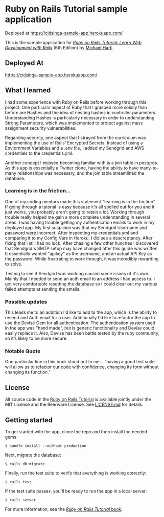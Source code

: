 # Ruby on Rails Tutorial sample application

Deployed at https://cidsinga-sample-app.herokuapp.com/

This is the sample application for
[_Ruby on Rails Tutorial:
Learn Web Development with Rails_](https://www.railstutorial.org/)
(6th Edition)
by [Michael Hartl](https://www.michaelhartl.com/).

## Deployed At

https://cidsinga-sample-app.herokuapp.com/

## What I learned

I had some experience with Ruby on Rails before working through this project. One particular aspect of Ruby that I grasped more solidly than before are Hashes and the idea of nesting hashes in controller parameters. Understanding Hashes is particularly necessary in order to understanding Strong Parameters, which was implemented to protect against mass assignment security vulnerabilities.

Regarding security, one aspect that I strayed from the curriculum was implementing the use of Rails' Encrypted Secrets. Instead of using a Enviornment Variables and a .env file, I added my Sendgrid and AWS credentials to the credentials.yml.

Another concept I enjoyed becoming familiar with is a join table in postgres. As this app is essentially a Twitter clone, having the ability to have many-to-many relationships was necessary, and the join table streamlined the database.

### Learning is in the friction...

One of my coding mentors made this statement "learning is in the friction". If going through a tutorial is easy because it's all spelled out for you and it just works, you probably aren't going to retain a lot. Working through trouble really helped me gain a more complete understanding in several areas. I was having trouble getting my authentication emails to work in my deployed app. My first suspicion was that my Sendgrid Username and password were incorrect. After inspecting my credentials.yml and comparing it to my Config Vars in Heroku, I did see a descreptancy. After fixing that I still had no luck. After chasing a few other hunches I discovered that Sendgrid's SMTP setup may have changed after this guide was written. It essentially wanted "apikey" as the username, and an actual API Key as the password. While frustrating to work through, it was incredibly rewarding to solve.

Testing to see if Sendgrid was working caused some issues of it's own. Mainly that I needed to send an auth email to an address I had access to. I got very comfortable resetting the database so I could clear out my various failed attempts at sending the emails.

### Possible updates

This leads me to an addition I'd like to add to the app, which is the ability to resend and Auth email for a user. Additionally I'd like to refactor the app to use the Devise Gem for all authentication. The authentication system used in the app was "hand made", but is generic functionality and Devise could easily replace it. Also, Devise has been battle tested by the ruby community, so it’s likely to be more secure.

### Notable Quote

One particular line in this book stood out to me...
“having a good test suite will allow us to refactor our code with confidence, changing its form without changing its function.”

## License

All source code in the [Ruby on Rails Tutorial](https://www.railstutorial.org/)
is available jointly under the MIT License and the Beerware License. See
[LICENSE.md](LICENSE.md) for details.

## Getting started

To get started with the app, clone the repo and then install the needed gems:

```
$ bundle install --without production
```

Next, migrate the database:

```
$ rails db:migrate
```

Finally, run the test suite to verify that everything is working correctly:

```
$ rails test
```

If the test suite passes, you'll be ready to run the app in a local server:

```
$ rails server
```

For more information, see the
[_Ruby on Rails Tutorial_ book](https://www.railstutorial.org/book).
